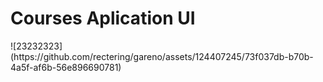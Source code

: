 <h1>Courses Aplication UI</h1>
![23232323](https://github.com/rectering/gareno/assets/124407245/73f037db-b70b-4a5f-af6b-56e896690781)
